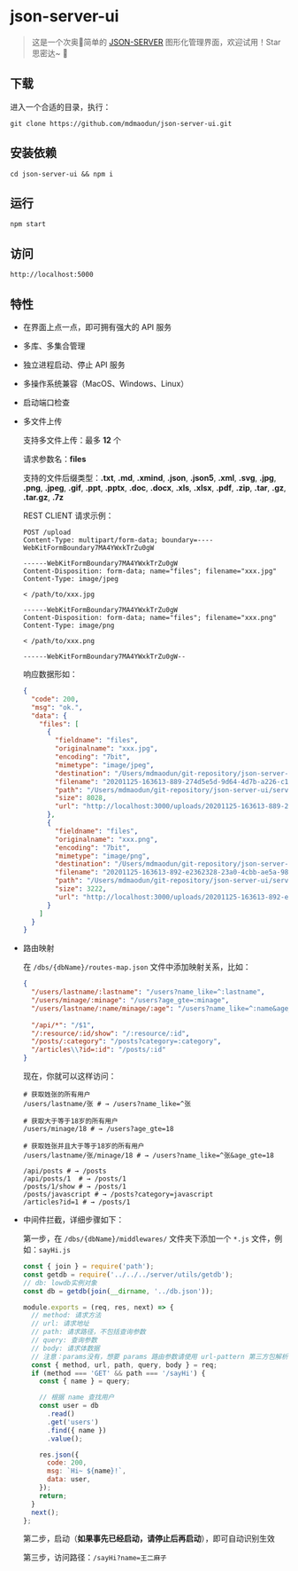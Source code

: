 # json-server-ui
> 这是一个次奥🐓简单的 [JSON-SERVER](https://github.com/typicode/json-server) 图形化管理界面，欢迎试用！Star 思密达~ 🙂

## 下载

进入一个合适的目录，执行：

```
git clone https://github.com/mdmaodun/json-server-ui.git
```

## 安装依赖

```
cd json-server-ui && npm i
```

## 运行
```
npm start
```

## 访问
```
http://localhost:5000
```

## 特性
- 在界面上点一点，即可拥有强大的 API 服务

- 多库、多集合管理

- 独立进程启动、停止 API 服务

- 多操作系统兼容（MacOS、Windows、Linux）

- 启动端口检查

- 多文件上传

  支持多文件上传：最多 **12** 个

  请求参数名：**files**

  支持的文件后缀类型：**.txt**, **.md**, **.xmind**, **.json**, **.json5**, **.xml**, **.svg**,  **.jpg**, **.png**, **.jpeg**, **.gif**,  **.ppt**, **.pptx**, **.doc**, **.docx**, **.xls**, **.xlsx**, **.pdf**, **.zip**, **.tar**, **.gz**, **.tar.gz**, **.7z**

  REST CLIENT 请求示例：

  ```
  POST /upload
  Content-Type: multipart/form-data; boundary=----WebKitFormBoundary7MA4YWxkTrZu0gW
  
  ------WebKitFormBoundary7MA4YWxkTrZu0gW
  Content-Disposition: form-data; name="files"; filename="xxx.jpg"
  Content-Type: image/jpeg
  
  < /path/to/xxx.jpg
  
  ------WebKitFormBoundary7MA4YWxkTrZu0gW
  Content-Disposition: form-data; name="files"; filename="xxx.png"
  Content-Type: image/png
  
  < /path/to/xxx.png
  
  ------WebKitFormBoundary7MA4YWxkTrZu0gW--
  ```

  响应数据形如：

  ```json
  {
    "code": 200,
    "msg": "ok.",
    "data": {
      "files": [
        {
          "fieldname": "files",
          "originalname": "xxx.jpg",
          "encoding": "7bit",
          "mimetype": "image/jpeg",
          "destination": "/Users/mdmaodun/git-repository/json-server-ui/server/public/uploads",
          "filename": "20201125-163613-889-274d5e5d-9d64-4d7b-a226-c11a8716cf9b.jpg",
          "path": "/Users/mdmaodun/git-repository/json-server-ui/server/public/uploads/20201125-163613-889-274d5e5d-9d64-4d7b-a226-c11a8716cf9b.jpg",
          "size": 8028,
          "url": "http://localhost:3000/uploads/20201125-163613-889-274d5e5d-9d64-4d7b-a226-c11a8716cf9b.jpg"
        },
        {
          "fieldname": "files",
          "originalname": "xxx.png",
          "encoding": "7bit",
          "mimetype": "image/png",
          "destination": "/Users/mdmaodun/git-repository/json-server-ui/server/public/uploads",
          "filename": "20201125-163613-892-e2362328-23a0-4cbb-ae5a-9856b8659a9b.png",
          "path": "/Users/mdmaodun/git-repository/json-server-ui/server/public/uploads/20201125-163613-892-e2362328-23a0-4cbb-ae5a-9856b8659a9b.png",
          "size": 3222,
          "url": "http://localhost:3000/uploads/20201125-163613-892-e2362328-23a0-4cbb-ae5a-9856b8659a9b.png"
        }
      ]
    }
  }
  ```

- 路由映射

  在 `/dbs/{dbName}/routes-map.json` 文件中添加映射关系，比如：

  ```json
  {
    "/users/lastname/:lastname": "/users?name_like=^:lastname",
    "/users/minage/:minage": "/users?age_gte=:minage",
    "/users/lastname/:name/minage/:age": "/users?name_like=^:name&age_gte=:age",
    
    "/api/*": "/$1",
    "/:resource/:id/show": "/:resource/:id",
    "/posts/:category": "/posts?category=:category",
    "/articles\\?id=:id": "/posts/:id"
  }
  ```

  现在，你就可以这样访问：

  ```
  # 获取姓张的所有用户
  /users/lastname/张 # → /users?name_like=^张
  
  # 获取大于等于18岁的所有用户
  /users/minage/18 # → /users?age_gte=18
  
  # 获取姓张并且大于等于18岁的所有用户
  /users/lastname/张/minage/18 # → /users?name_like=^张&age_gte=18
  
  /api/posts # → /posts
  /api/posts/1  # → /posts/1
  /posts/1/show # → /posts/1
  /posts/javascript # → /posts?category=javascript
  /articles?id=1 # → /posts/1
  ```

- 中间件拦截，详细步骤如下：

  第一步，在 `/dbs/{dbName}/middlewares/` 文件夹下添加一个 `*.js` 文件，例如：`sayHi.js`

  ```javascript
  const { join } = require('path');
  const getdb = require('../../../server/utils/getdb');
  // db: lowdb实例对象
  const db = getdb(join(__dirname, '../db.json'));
  
  module.exports = (req, res, next) => {
    // method: 请求方法
    // url: 请求地址
    // path: 请求路径，不包括查询参数
    // query: 查询参数
    // body: 请求体数据
    // 注意：params没有，想要 params 路由参数请使用 url-pattern 第三方包解析
    const { method, url, path, query, body } = req;
    if (method === 'GET' && path === '/sayHi') {
      const { name } = query;
  
      // 根据 name 查找用户
      const user = db
        .read()
        .get('users')
        .find({ name })
        .value();
  
      res.json({
        code: 200,
        msg: `Hi~ ${name}!`,
        data: user,
      });
      return;
    }
    next();
  };
  
  ```
  
  第二步，启动（**如果事先已经启动，请停止后再启动**），即可自动识别生效
  
  第三步，访问路径：`/sayHi?name=王二麻子` 
  
  

